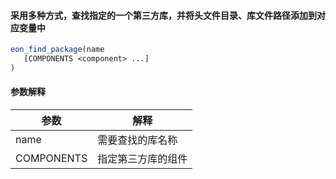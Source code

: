 #### 采用多种方式，查找指定的一个第三方库，并将头文件目录、库文件路径添加到对应变量中
```cmake
eon_find_package(name
   [COMPONENTS <component> ...]
) 
```
#### 参数解释

| 参数     | 解释 | 
|---------|------|
| name | 需要查找的库名称 |
| COMPONENTS | 指定第三方库的组件 |
